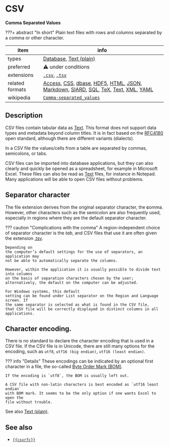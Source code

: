 

# CSV

**Comma Separated Values**

???+ abstract "In short"
    Plain text files with rows and columns separated by a comma or other character.

item | info
--- | ---
types | [Database](../dataTypes/database.md), [Text (plain)](../dataTypes/textPlain.md)
preferred | ⚠️ under conditions
extensions | [`.csv`](../extensions/csv.md), [`.tsv`](../extensions/tsv.md)
related formats | [Access](../fileFormats/access.md), [CSS](../fileFormats/css.md), [dbase](../fileFormats/dbase.md), [HDF5](../fileFormats/hdf5.md), [HTML](../fileFormats/html.md), [JSON](../fileFormats/json.md), [Markdown](../fileFormats/markdown.md), [SIARD](../fileFormats/siard.md), [SQL](../fileFormats/sql.md), [TeX](../fileFormats/tex.md), [Text](../fileFormats/text.md), [XML](../fileFormats/xml.md), [YAML](../fileFormats/yaml.md)
wikipedia | [`Comma-separated_values`]({{wikipedia}}/Comma-separated_values)

## Description

CSV files contain tabular data as [Text](../fileFormats/text.md).
This format does not support data types and metadata beyond column titles. It is
in fact based on the
[RFC4180]({{csvrfc}})
open standard, although there are different
variants (dialects).

In a CSV file the values/cells from a table are separated
by commas, semicolons, or tabs.

CSV files can be imported into database applications, but they can
also clearly and quickly be opened as a spreadsheet, for example in Microsoft
Excel. These files can also be read as [Text](../fileFormats/text.md) files, for instance in Notepad.
Many applications will be able to open CSV files without problems.

## Separator character
The file extension derives from the original separator character, the **c**omma.
However, other characters such as the semicolon are also frequently used,
especially in regions where they are the default separator character.

??? caution "Complications with the comma"
    A region-independent choice of separator character is the *tab*, and CSV files
    that use it are often given the extension [.tsv](../extensions/tsv.md).

    Depending on
    the computer’s default settings for the use of separators, an application may
    not be able to automatically separate the columns.

    However, within the application it is usually possible to divide text into columns
    on the basis of separation characters chosen by the user;
    alternatively, the default on the computer can be adjusted.

    For Windows systems, this default
    setting can be found under List separator on the Region and Language screen. If
    the same separator is selected as what is found in the CSV file,
    that CSV file will be correctly displayed in distinct columns in all applications.

## Character encoding.

There is no standard to declare the character encoding that is used in a CSV
file.
If the CSV file is in Unicode, there are still many options for the encoding,
such as `utf8`, `utf16 (big endian)`, `utf16 (least endian)`.

??? info "Details"
    These encodings can be indicated by an optional first character in a file,
    the so-called
    [Byte Order Mark (BOM)]({{wikipedia}}/Byte_order_mark).

    If the encoding is `utf8`, the BOM is usually left out.

    A CSV file with non-latin characters is best encoded as `utf16 least endian`
    with BOM mark. It seems to be the only option if one wants Excel to open the
    file without trouble.

See also [Text (plain)](../dataTypes/textPlain.md).


## See also
*   [`{{csvrfc}}`]({{csvrfc}})



